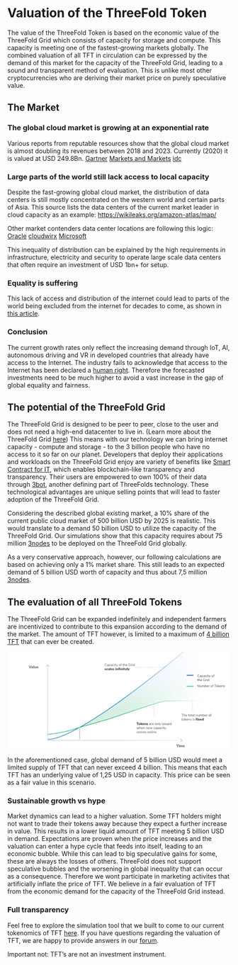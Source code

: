 # Valuation of the ThreeFold Token

The value of the ThreeFold Token is based on the economic value of the ThreeFold Grid which consists of capacity for storage and compute. This capacity is meeting one of the fastest-growing markets globally. The combined valuation of all TFT in circulation can be expressed by the demand of this market for the capacity of the ThreeFold Grid, leading to a sound and transparent method of evaluation. This is unlike most other cryptocurrencies who are deriving their market price on purely speculative value. 


## The Market
### The global cloud market is growing at an exponential rate

Various reports from reputable resources show that the global cloud market is almost doubling its revenues between 2018 and 2023. Currently (2020) it is valued at USD 249.8Bn.
[Gartner](https://www.gartner.com/en/newsroom/press-releases/2019-04-02-gartner-forecasts-worldwide-public-cloud-revenue-to-g
)
[Markets and Markets](https://www.marketsandmarkets.com/Market-Reports/cloud-computing-market-234.html)
[idc](https://www.idc.com/getdoc.jsp?containerId=prUS45340719
)

### Large parts of the world still lack access to local capacity

Despite the fast-growing global cloud market, the distribution of data centers is still mostly concentrated on the western world and certain parts of Asia.
This source lists the data centers of the current market leader in cloud capacity as an example: 
https://wikileaks.org/amazon-atlas/map/

Other market contenders data center locations are following this logic:
[Oracle](https://blogs.oracle.com/cloud-infrastructure/oracle-launches-four-new-cloud-regions-across-four-continents)
[cloudwirx](https://www.cloudwirx.com/datacenters)
[Microsoft](https://yellowduckguy.wordpress.com/2018/03/15/microsoft-worldwide-data-center-locations/)

This inequality of distribution can be explained by the high requirements in infrastructure, electricity and security to operate large scale data centers that often require an investment of USD 1bn+ for setup.


### Equality is suffering
This lack of access and distribution of the internet could lead to parts of the world being excluded from the internet for decades to come, as shown in [this article](https://www.theguardian.com/technology/2019/jan/10/universal-internet-access-unlikely-until-2050-experts-say-lack-skills-investment-slow-growth). 

### Conclusion
The current growth rates only reflect the increasing demand through IoT, AI, autonomous driving and VR in developed countries that already have access to the Internet. The industry fails to acknowledge that access to the Internet has been declared a [human right](https://www2.ohchr.org/english/bodies/hrcouncil/docs/17session/A.HRC.17.27_en.pdf). Therefore the forecasted investments need to be much higher to avoid a vast increase in the gap of global equality and fairness.


## The potential of the ThreeFold Grid
The ThreeFold Grid is designed to be peer to peer, close to the user and does not need a high-end datacenter to live in. (Learn more about the ThreeFold Grid  [here](\grid\grid.md))
This means with our technology we can bring internet capacity - compute and storage - to the 3 billion people who have no access to it so far on our planet.
Developers that deploy their applications and workloads on the ThreeFold Grid enjoy are variety of benefits like [Smart Contract for IT](capacity_layer.md), which enables blockchain-like transparency and transparency. Their users are empowered to own 100% of their data through [3bot](info_threefold\src\3bot),  another defining part of ThreeFolds technology.
These technological advantages are unique selling points that will lead to faster adoption of the ThreeFold Grid.

Considering the described global existing market, a 10% share of the current public cloud market of 500 billion USD by 2025 is realistic. 
This would translate to a demand 50 billion USD to utilize the capacity of the ThreeFold Grid. Our simulations show that this capacity requires about 75 million [3nodes](grid\types_of_capacity.md) to be deployed on the ThreeFold Grid globally. 

As a very conservative approach, however, our following calculations are based on achieving only a 1% market share. This still leads to an expected demand of 5 billion USD worth of capacity and thus about 7,5 million [3nodes](grid\types_of_capacity.md).

## The evaluation of all ThreeFold Tokens

The ThreeFold Grid can be expanded indefinitely and independent farmers are incentivized to contribute to this expansion according to the demand of the market.
The amount of TFT however, is limited to a maximum of [4 billion TFT](token\token_limitedsupply.md) that can ever be created. 

![](./img/token_issuance_economy1.png)

In the aforementioned case, global demand of 5 billion USD would meet a limited supply of TFT that can never exceed 4 billion. This means that each TFT has an underlying value of 1,25 USD in capacity. This price can be seen as a fair value in this scenario. 


### Sustainable growth vs hype
Market dynamics can lead to a higher valuation. Some TFT holders might not want to trade their tokens away because they expect a further increase in value. This results in a lower liquid amount of TFT meeting 5 billion USD in demand. Expectations are proven when the price increases and the valuation can enter a hype cycle that feeds into itself, leading to an economic bubble.
While this can lead to big speculative gains for some, these are always the losses of others. ThreeFold does not support speculative bubbles and the worsening in global inequality that can occur as a consequence. Therefore we wont participate in marketing activites that artificially inflate the price of TFT.
We believe in a fair evaluation of TFT from the economic demand for the capacity of the ThreeFold Grid instead.


### Full transparency
Feel free to explore the simulation tool that we built to come to our current tokenomics of TFT [here](https://sdk3.threefold.io/#/simulator_install).
If you have questions regarding the valuation of TFT, we are happy to provide answers in our [forum](https://forum.threefold.io/c/threefold-token/22).


Important not: TFT’s are not an investment instrument.

